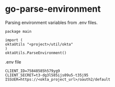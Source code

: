 # go-parse-environment
Parsing environment variables from .env files.

```golang
package main

import (
oktaUtils "<project>/util/okta"
)
oktaUtils.ParseEnvironment()
```

.env file

```golang
CLIENT_ID=75848585h579yg9
CLIENT_SECRET=t3-dg3l585ijs09u5-t35j95
ISSUER=https://<okta_project_url>/oauth2/default
```
